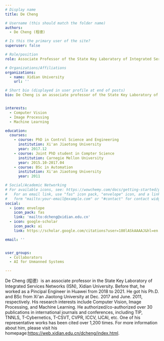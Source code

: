 ```yaml
---
# Display name
title: De Cheng

# Username (this should match the folder name)
authors:
  - De Cheng (程德)

# Is this the primary user of the site?
superuser: false

# Role/position
role: Associate Professor of the State Key Laboratory of Integrated Services Networks

# Organizations/Affiliations
organizations:
  - name: Xidian University
    url: ''

# Short bio (displayed in user profile at end of posts)
bio: De Cheng is an associate professor of the State Key Laboratory of Integrated Services Networks (ISN), Xidian University.


interests:
  - Computer Vision
  - Image Processing
  - Machine Learning

education:
  courses:
    - course: PhD in Control Science and Engineering
      institution: Xi'an Jiaotong University
      year: 2017.12
    - course: Joint PhD student in Compter Science
      institution: Carnegie Mellon University
      year: 2015.10-2017.04
    - course: BSc in Automation
      institution: Xi'an Jiaotong University
      year: 2011

# Social/Academic Networking
# For available icons, see: https://wowchemy.com/docs/getting-started/page-builder/#icons
#   For an email link, use "fas" icon pack, "envelope" icon, and a link in the
#   form "mailto:your-email@example.com" or "#contact" for contact widget.
social:
  - icon: envelope
    icon_pack: fas
    link: 'mailto:dcheng@xidian.edu.cn'
  - icon: google-scholar
    icon_pack: ai
    link: https://scholar.google.com/citations?user=180lASkAAAAJ&hl=en

email: ''


user_groups:
  - Collaborators
  - AI for Unmanned Systems

---
```


De Cheng (程德）is an associate professor in the State Key Laboratory of Integrated Services Networks (ISN), Xidian University. Before that, he worked as a Pincipal Engineer in Huawei from 2018 to 2021. He got his Ph.D. and BSc from Xi'an Jiaotong University at Dec. 2017 and June. 2011, respectively. His research interests include Computer Vision, Image Processing, and Machine Learning. He authorized/co-authorized over 30 publications in international journals and conferences, including TIP, TNNLS, T-Cybernetics, T-CSVT, CVPR, ICCV, IJCAI, etc. One of his representative works has been cited over 1,200 times. For more information about him, please visit his homepage:https://web.xidian.edu.cn/dcheng/index.html. 

 

